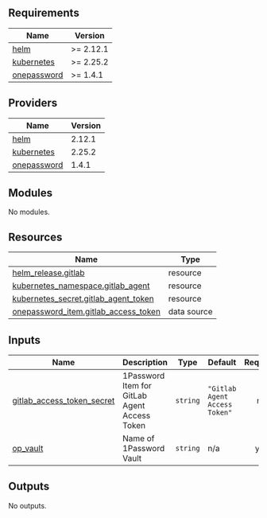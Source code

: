 ## Requirements

| Name | Version |
|------|---------|
| <a name="requirement_helm"></a> [helm](#requirement\_helm) | >= 2.12.1 |
| <a name="requirement_kubernetes"></a> [kubernetes](#requirement\_kubernetes) | >= 2.25.2 |
| <a name="requirement_onepassword"></a> [onepassword](#requirement\_onepassword) | >= 1.4.1 |

## Providers

| Name | Version |
|------|---------|
| <a name="provider_helm"></a> [helm](#provider\_helm) | 2.12.1 |
| <a name="provider_kubernetes"></a> [kubernetes](#provider\_kubernetes) | 2.25.2 |
| <a name="provider_onepassword"></a> [onepassword](#provider\_onepassword) | 1.4.1 |

## Modules

No modules.

## Resources

| Name | Type |
|------|------|
| [helm_release.gitlab](https://registry.terraform.io/providers/hashicorp/helm/latest/docs/resources/release) | resource |
| [kubernetes_namespace.gitlab_agent](https://registry.terraform.io/providers/hashicorp/kubernetes/latest/docs/resources/namespace) | resource |
| [kubernetes_secret.gitlab_agent_token](https://registry.terraform.io/providers/hashicorp/kubernetes/latest/docs/resources/secret) | resource |
| [onepassword_item.gitlab_access_token](https://registry.terraform.io/providers/1Password/onepassword/latest/docs/data-sources/item) | data source |

## Inputs

| Name | Description | Type | Default | Required |
|------|-------------|------|---------|:--------:|
| <a name="input_gitlab_access_token_secret"></a> [gitlab\_access\_token\_secret](#input\_gitlab\_access\_token\_secret) | 1Password Item for GitLab Agent Access Token | `string` | `"Gitlab Agent Access Token"` | no |
| <a name="input_op_vault"></a> [op\_vault](#input\_op\_vault) | Name of 1Password Vault | `string` | n/a | yes |

## Outputs

No outputs.
